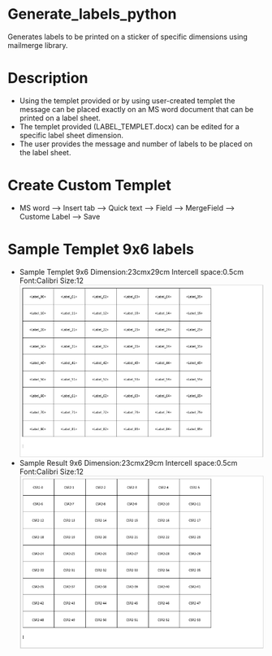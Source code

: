 # Generate_labels_python
Generates labels to be printed on a sticker of specific dimensions using mailmerge library. 
# Description 
* Using the templet provided or by using user-created templet the message can be placed exactly on an MS word document that can be printed on a label sheet.
* The templet provided (LABEL_TEMPLET.docx) can be edited for a specific label sheet dimension.
* The user provides the message and number of labels to be placed on the label sheet. 


# Create Custom Templet 

* MS word --> Insert tab --> Quick text --> Field --> MergeField --> Custome Label --> Save


# Sample Templet 9x6 labels

* Sample Templet 9x6 Dimension:23cmx29cm Intercell space:0.5cm Font:Calibri Size:12
![Sample Templet 9x6](https://github.com/ShreedharRangappa/Generate_labels_python/blob/master/Images/Sample_Templet_9x6.PNG)
* Sample Result 9x6 Dimension:23cmx29cm Intercell space:0.5cm Font:Calibri Size:12
![Sample Result 9x6](https://github.com/ShreedharRangappa/Generate_labels_python/blob/master/Images/Sample_Result_9x6.PNG)
